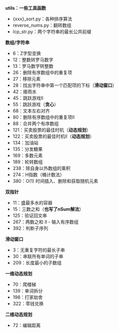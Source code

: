 

**utils：一些工具函数**

- {xxx}_sort.py：各种排序算法
- reverse_nums.py：翻转数组
- lcp_str.py：两个字符串的最长公共前缀


**数组/字符串**

- 6：Z字型变换
- 12：整数转罗马数字
- 13：罗马数字转整数
- 26：删除有序数组中的重复项
- 27：移除元素
- 28：找出字符串中第一个匹配项的下标（**滑动窗口**）
- 42：接雨水
- 45：跳跃游戏II
- 55：跳跃游戏（**贪心**）
- 68：文本左右对齐
- 80：删除有序数组中的重复项II
- 88：合并两个有序数组
- 121：买卖股票的最佳时机（**动态规划**）
- 122：买卖股票的最佳时机II（**动态规划**）
- 134：加油站
- 135：分发糖果
- 169：多数元素
- 189：轮转数组
- 238：除自身以外数组的乘积
- 274：H指数（桶计数法）
- 380：O(1) 时间插入、删除和获取随机元素


**双指针**

- 11：盛最多水的容器
- 15：三数之和（**也写了nSum解法**）
- 125：验证回文串
- 267：两数之和 II - 输入有序数组
- 392：判断子序列


**滑动窗口**

- 3：无重复字符的最长子串
- 30：串联所有单词的子串
- 209：长度最小的子数组


**一维动态规划**

- 70：爬楼梯
- 139：单词拆分
- 198：打家劫舍
- 322：零钱兑换


**二维动态规划**

- 72：编辑距离